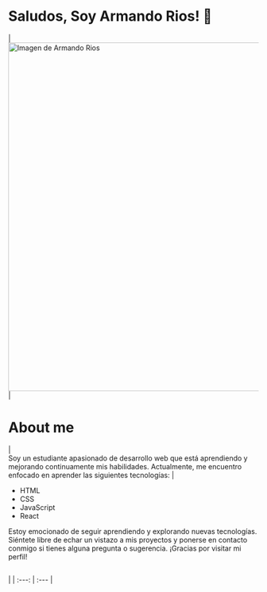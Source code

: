 # Saludos, Soy Armando Rios! 👋

| <img src="https://probot.media/AtP5iUW8Xg.png" alt="Imagen de Armando Rios" width=700> | <div width=80%><h1>About me</h1> | <br>Soy un estudiante apasionado de desarrollo web que está aprendiendo y mejorando continuamente mis habilidades. Actualmente, me encuentro enfocado en aprender las siguientes tecnologías: | <br><ul><li>HTML</li><li>CSS</li><li>JavaScript</li><li>React</li></ul>Estoy emocionado de seguir aprendiendo y explorando nuevas tecnologías. Siéntete libre de echar un vistazo a mis proyectos y ponerse en contacto conmigo si tienes alguna pregunta o sugerencia. ¡Gracias por visitar mi perfil! <h2></h2></div> |
| :---: | :--- |
